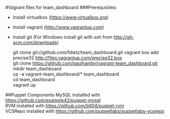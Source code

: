 #Vagrant files for team_dashboard
###Prerequisites:  
* Install virtualbox (https://www.virtualbox.org)
* Install vagrant (http://www.vagrantup.com)  
* Install git (For Windows install git with ssh from http://git-scm.com/downloads)


    git clone git://github.com/fdietz/team_dashboard.git
    vagrant box add precise32 http://files.vagrantup.com/precise32.box  
    git clone https://github.com/paulhamby/vagrant-team_dashboard.git  
    mkdir team_dashboard  
    cp -a vagrant-team_dashboard/* team_dashboard  
    cd team_dashboard  
    vagrant up  

##Puppet Components
MySQL installed with https://github.com/example42/puppet-mysql  
RVM installed with https://github.com/blt04/puppet-rvm  
VCSRepo installed with https://github.com/puppetlabs/puppetlabs-vcsrepo  
